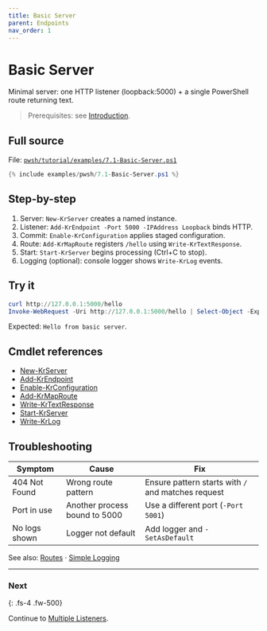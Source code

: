 ```yaml
---
title: Basic Server
parent: Endpoints
nav_order: 1
---
```


# Basic Server

Minimal server: one HTTP listener (loopback:5000) + a single PowerShell route returning text.

> Prerequisites: see [Introduction][Introduction].

## Full source

File: [`pwsh/tutorial/examples/7.1-Basic-Server.ps1`][7.1-Basic-Server.ps1]

```powershell
{% include examples/pwsh/7.1-Basic-Server.ps1 %}
```

## Step-by-step

1. Server: `New-KrServer` creates a named instance.
2. Listener: `Add-KrEndpoint -Port 5000 -IPAddress Loopback` binds HTTP.
3. Commit: `Enable-KrConfiguration` applies staged configuration.
4. Route: `Add-KrMapRoute` registers `/hello` using `Write-KrTextResponse`.
5. Start: `Start-KrServer` begins processing (Ctrl+C to stop).
6. Logging (optional): console logger shows `Write-KrLog` events.

## Try it

```powershell
curl http://127.0.0.1:5000/hello
Invoke-WebRequest -Uri http://127.0.0.1:5000/hello | Select-Object -ExpandProperty Content
```

Expected: `Hello from basic server`.

## Cmdlet references

- [New-KrServer][New-KrServer]
- [Add-KrEndpoint][Add-KrEndpoint]
- [Enable-KrConfiguration][Enable-KrConfiguration]
- [Add-KrMapRoute][Add-KrMapRoute]
- [Write-KrTextResponse][Write-KrTextResponse]
- [Start-KrServer][Start-KrServer]
- [Write-KrLog][Write-KrLog]

## Troubleshooting

| Symptom | Cause | Fix |
|---------|-------|-----|
| 404 Not Found | Wrong route pattern | Ensure pattern starts with `/` and matches request |
| Port in use | Another process bound to 5000 | Use a different port (`-Port 5001`) |
| No logs shown | Logger not default | Add logger and `-SetAsDefault` |

See also: [Routes](../2.routes/index) · [Simple Logging](../5.logging/1.Simple-Logging)

---

### Next

{: .fs-4 .fw-500}

Continue to [Multiple Listeners](./2.Multiple-Listeners).

[7.1-Basic-Server.ps1]: /pwsh/tutorial/examples/7.1-Basic-Server.ps1
[New-KrServer]: /pwsh/cmdlets/New-KrServer
[Add-KrEndpoint]: /pwsh/cmdlets/Add-KrEndpoint
[Enable-KrConfiguration]: /pwsh/cmdlets/Enable-KrConfiguration
[Add-KrMapRoute]: /pwsh/cmdlets/Add-KrMapRoute
[Write-KrTextResponse]: /pwsh/cmdlets/Write-KrTextResponse
[Start-KrServer]: /pwsh/cmdlets/Start-KrServer
[Write-KrLog]: /pwsh/cmdlets/Write-KrLog
[Introduction]: ../1.introduction/index#prerequisites
